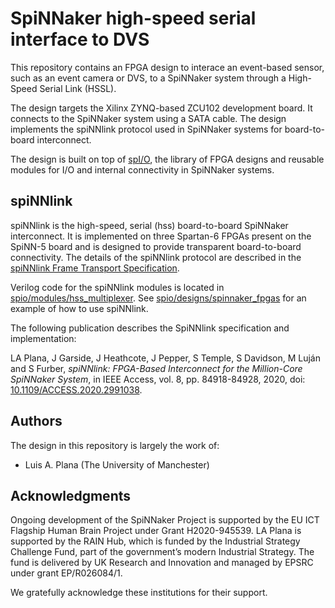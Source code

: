 SpiNNaker high-speed serial interface to DVS 
============================================

This repository contains an FPGA design to interace an event-based sensor,
such as an event camera or DVS, to a SpiNNaker system through a High-Speed
Serial Link (HSSL).

The design targets the Xilinx ZYNQ-based ZCU102 development board. It
connects to the SpiNNaker system using a SATA cable. The design implements
the spiNNlink protocol used in SpiNNaker systems for board-to-board interconnect.

The design is built on top of [spI/O](https://github.com/SpiNNakerManchester/spio),
the library of FPGA designs and reusable modules for I/O and
internal connectivity in SpiNNaker systems.

spiNNlink
---------

spiNNlink is the high-speed, serial (hss) board-to-board SpiNNaker interconnect.
It is implemented on three Spartan-6 FPGAs present on the SpiNN-5 board and is
designed to provide transparent board-to-board connectivity. The details of the
spiNNlink protocol are described in the [spiNNlink Frame Transport
Specification](http://spinnakermanchester.github.io/docs/spiNNlink_frame_transport.pdf).

Verilog code for the spiNNlink modules is located in
[spio/modules/hss_multiplexer](https://github.com/SpiNNakerManchester/spio/tree/master/modules/hss_multiplexer).
See
[spio/designs/spinnaker_fpgas](https://github.com/SpiNNakerManchester/spio/tree/master/designs/spinnaker_fpgas)
for an example of how to use spiNNlink.

The following publication describes the SpiNNlink specification and implementation:

LA Plana, J Garside, J Heathcote, J Pepper, S Temple, S Davidson, M Luján and S Furber,
*spiNNlink: FPGA-Based Interconnect for the Million-Core SpiNNaker System*, in IEEE Access,
vol. 8, pp. 84918-84928, 2020, doi:
[10.1109/ACCESS.2020.2991038](https://doi.org/10.1109/ACCESS.2020.2991038).

Authors
-------

The design in this repository is largely the work of:

* Luis A. Plana (The University of Manchester)

Acknowledgments
---------------

Ongoing development of the SpiNNaker Project is supported by
the EU ICT Flagship Human Brain Project under Grant H2020-945539.
LA Plana is supported by the RAIN Hub, which is
funded by the Industrial Strategy Challenge Fund, part of the government’s
modern Industrial Strategy. The fund is delivered by UK Research and
Innovation and managed by EPSRC under grant EP/R026084/1.

We gratefully acknowledge these institutions for their support.
